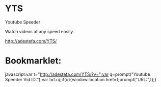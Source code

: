 # YTS
Youtube Speeder

Watch videos at any speed easily.

http://adestefa.com/YTS/

# Bookmarklet: 

javascript:var t="http://adestefa.com/YTS/?v=";var q=prompt("Youtube Speeder Vid ID:");var t=t+q;if(q){window.location.href=t;prompt("URL:",t);}


